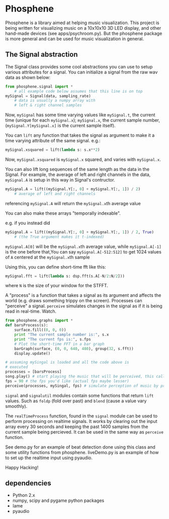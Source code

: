 Phosphene
=========

Phosphene is a library aimed at helping music visualization. This project is being written for visualizing music on a 10x10x10 3D LED display, and other hand-made devices (see apps/psychroom.py). But the phosphene package is more general and can be used for music visualization in general.

The Signal abstraction
----------------------

The Signal class provides some cool abstractions you can use to setup various attributes for a signal. You can initialize a signal from the raw wav data as shown below:

```python
from phosphene.signal import *
    # all example code below assumes that this line is on top
mySignal = Signal(data, sampling_rate)
    # data is usually a numpy array with
    # left & right channel samples
```

Now, `mySignal` has some time varying values like `mySignal.t`, the current time (unique for each `mySignal.x`); `mySignal.x`, the current sample number, (`mySignal.Y[mySignal.x]` is the current sample itself).

You can `lift` any function that takes the signal as argument to make it a time varying attribute of the same signal. e.g.:

```python
mySignal.xsquared = lift(lambda s: s.x**2)
```

Now, `mySignal.xsquared` is `mySignal.x` squared, and varies with `mySignal.x`.

You can also lift long sequences of the same length as the data in
the Signal. For example, the average of left and right channels in the data, `mySignal.A` is setup in this way in Signal's contructor.

```python
mySignal.A = lift((mySignal.Y[:, 0] + mySignal.Y[:, 1]) / 2)
    # average of left and right channels
```

referencing `mySignal.A` will return the `mySignal.x`th average value

You can also make these arrays "temporally indexable".

e.g. if you instead did

```python
mySignal.A = lift((mySignal.Y[:, 0] + mySignal.Y[:, 1]) / 2, True)
    # (the True argument makes it t-indexed)
```

`mySignal.A[0]` will be the `mySignal.x`th average value, while `mySignal.A[-1]` is the one before that,You can say `mySignal.A[-512:512]` to get 1024 values of `A` centered at the `mySignal.x`th sample

Using this, you can define short-time fft like this:

```python
mySignal.fft = lift(lambda s: dsp.fft(s.A[-N/2:N/2]))
```
where `N` is the size of your window for the STFFT.

A "process" is a function that takes a signal as its argument and affects the world (e.g. draws something trippy on the screen). Processes can "perceive" a signal. `perceive` simulates changes in the signal as if it is being read in real-time. Watch.

```python
from phosphene.graphs import *
def barsProcess(s):
    surface.fill((0, 0, 0))
    print "The current sample number is:", s.x
    print "The current fps is:", s.fps
    # Plot the short-time FFT in a bar graph
    barGraph(surface, (0, 0, 640, 480), group(32, s.fft))
    display.update()

# assuming mySingal is loaded and all the code above is
# executed
processes = [barsProcess]
song.play() # start playing the music that will be perceived, this call needs to be non blocking
fps = 90 # the fps you'd like (actual fps maybe lesser)
perceive(processes, mySingal, fps) # simulate perception of music by processes
```

`signal` and `signalutil` modules contain some functions that return `lift` values. Such as `foldp` (fold over past) and `blend` (cause a value vary smoothly).

The `realTimeProcess` function, found in the `signal` module can be used to perform processing on realtime signals. It works by clearing out the input array every 30 seconds and keeping the past 1400 samples from the current sample being percieved. It can be used in the same way as `perceive` function. 

See demo.py for an example of beat detection done using this class and some utility functions from phosphene.
liveDemo.py is an example of how to set up the realtime input using pyaudio. 

Happy Hacking!

dependencies
------------

* Python 2.x
* numpy, scipy and pygame python packages
* lame
* pyaudio
